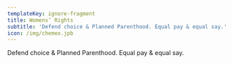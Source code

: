 ```yaml
---
templateKey: ignore-fragment
title: Womens’ Rights
subtitle: 'Defend choice & Planned Parenthood. Equal pay & equal say.'
icon: /img/chemex.jpb
---
```


Defend choice & Planned Parenthood. Equal pay & equal say.
